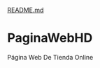 [README.md](https://github.com/user-attachments/files/22199208/README.md)
# PaginaWebHD
Página Web De Tienda Online

